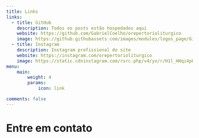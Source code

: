 ```yaml
---
title: Links
links:
  - title: GitHub
    description: Todos os posts estão hospedados aqui
    website: https://github.com/GabrielCoelho/orepertorioliturgico
    image: https://github.githubassets.com/images/modules/logos_page/GitHub-Mark.png
  - title: Instagram
    description: Instagram profissional do site
    website: https://instagram.com/orepertorioliturgico
    image: https://static.cdninstagram.com/rsrc.php/v4/yx/r/H1l_HHqi4p6.png
menu:
    main: 
        weight: 4
        params:
            icon: link

comments: false
---
```


# Entre em contato


